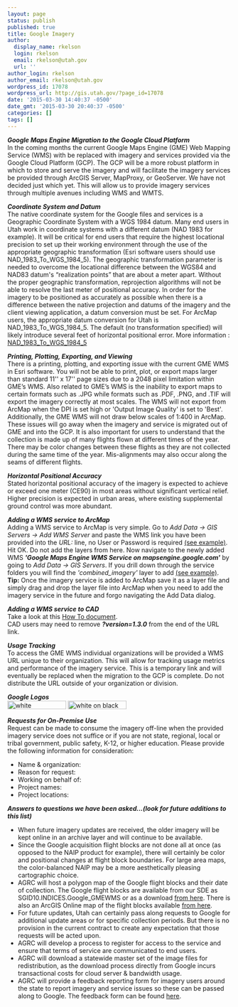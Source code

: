 ```yaml
---
layout: page
status: publish
published: true
title: Google Imagery
author:
  display_name: rkelson
  login: rkelson
  email: rkelson@utah.gov
  url: ''
author_login: rkelson
author_email: rkelson@utah.gov
wordpress_id: 17078
wordpress_url: http://gis.utah.gov/?page_id=17078
date: '2015-03-30 14:40:37 -0500'
date_gmt: '2015-03-30 20:40:37 -0500'
categories: []
tags: []
---
```

<p><em><strong>Google Maps Engine Migration to the Google Cloud Platform</em></strong><br />
In the coming months the current Google Maps Engine (GME) Web Mapping Service (WMS) with be replaced with imagery and services provided via the Google Cloud Platform (GCP). The GCP will be a more robust platform in which to store and serve the imagery and will facilitate the imagery services be provided through ArcGIS Server, MapProxy, or GeoServer. We have not decided just which yet. This will allow us to provide imagery services through multiple avenues including WMS and WMTS. </p>
<p><em><strong>Coordinate System and Datum</em></strong><br />
The native coordinate system for the Google files and services is a Geographic Coordinate System with a WGS 1984 datum. Many end users in Utah work in coordinate systems with a different datum (NAD 1983 for example). It will be critical for end users that require the highest locational precision to set up their working environment through the use of the appropriate geographic transformation (Esri software users should use NAD_1983_To_WGS_1984_5). The geographic transformation parameter is needed to overcome the locational difference between the WGS84 and NAD83 datum's “realization points” that are about a meter apart. Without the proper geographic transformation, reprojection algorithms will not be able to resolve the last meter of positional accuracy. In order for the imagery to be positioned as accurately as possible when there is a difference between the native projection and datums of the imagery and the client viewing application, a datum conversion must be set. For ArcMap users, the appropriate datum conversion for Utah is NAD_1983_To_WGS_1984_5. The default (no transformation specified) will likely introduce several feet of horizontal positional error. More information : <a href="http://support.esri.com/en/knowledgebase/techarticles/detail/24159">NAD_1983_To_WGS_1984_5</a></p>
<p><em><strong>Printing, Plotting, Exporting, and Viewing</em></strong><br />
There is a printing, plotting, and exporting issue with the current GME WMS in Esri software. You will not be able to print, plot, or export maps larger than standard 11'' x 17'' page sizes due to a 2048 pixel limitation within GME’s WMS.  Also related to GME’s WMS is the inability to export maps to certain formats such as .JPG while formats such as .PDF, .PNG, and .TIF will export the imagery correctly at most scales. The WMS will not export from ArcMap when the DPI is set high or 'Output Image Quality' is set to 'Best'. Additionally, the GME WMS will not draw below scales of 1:400 in ArcMap. These issues will go away when the imagery and service is migrated out of GME and into the GCP. It is also important for users to understand that the collection is made up of many flights flown at different times of the year. There may be color changes between these flights as they are not collected during the same time of the year. Mis-alignments may also occur along the seams of different flights.</p>
<p><em><strong>Horizontal Positional Accuracy</em></strong><br />
Stated horizontal positional accuracy of the imagery is expected to achieve or exceed one meter (CE90) in most areas without significant vertical relief. Higher precision is expected in urban areas, where existing supplemental ground control was more abundant.</p>
<p><em><strong>Adding a WMS service to ArcMap</em></strong><br />
Adding a WMS service to ArcMap is very simple. Go to <em>Add Data -> GIS Servers -> Add WMS Server</em> and paste the WMS link you have been provided into the <em>URL:</em> line, no User or Password is required <a href="http://gis.utah.gov/wp-content/uploads/AddWMS.jpg">(see example)</a>. Hit OK. Do not add the layers from here. Now navigate to the newly added WMS <em><strong>'Google Maps Engine WMS Service on mapsengine.google.com'</em></strong> by going to <em>Add Data -> GIS Servers</em>. If you drill down through the service folders you will find the <em>'combined_imagery'</em> layer to add <a href="http://gis.utah.gov/wp-content/uploads/AddWMS_tree.jpg">(see example)</a>. <strong>Tip:</strong> Once the imagery service is added to ArcMap save it as a layer file and simply drag and drop the layer file into ArcMap when you need to add the imagery service in the future and forgo navigating the Add Data dialog.</p>
<p><em><strong>Adding a WMS service to CAD</em></strong><br />
Take a look at this <a href="ftp://ftp.agrc.utah.gov/Temp/MicroStationGoogleWMS_HowTo.pdf">How To document</a>.<br />
CAD users may need to remove <strong><em>?version=1.3.0</em></strong> from the end of the URL link.</p>
<p><em><strong>Usage Tracking</em></strong><br />
To access the GME WMS individual organizations will be provided a WMS URL unique to their organization. This will allow for tracking usage metrics and performance of the imagery service. This is a temporary link and will eventually be replaced when the migration to the GCP is complete. Do not distribute the URL outside of your organization or division.</p>
<p><em><strong>Google Logos</em></strong><br />
<img src="http://gis.utah.gov/wp-content/uploads/ImageryCGoogle_WhiteTransparent.png" alt="white transparent" width="132" height="19"> <img src="http://gis.utah.gov/wp-content/uploads/ImageryCGoogle_WhiteOnBlack.png" alt="white on black" width="132" height="19"></p>
<p><em><strong>Requests for On-Premise Use</em></strong><br />
Request can be made to consume the imagery off-line when the provided imagery service does not suffice or if you are not state, regional, local or tribal government, public safety, K-12, or higher education. Please provide the following information for consideration:</p>
<ul>
<li>Name & organization:</li>
<li>Reason for request:</li>
<li>Working on behalf of:</li>
<li>Project names:</li>
<li>Project locations:</li>
</ul>
<p><em><strong>Answers to questions we have been asked...(look for future additions to this list)</em></strong></p>
<ul>
<li>When future imagery updates are received, the older imagery will be kept online in an archive layer and will continue to be available.</li>
<li>Since the Google acquisition flight blocks are not done all at once (as opposed to the NAIP product for example), there will certainly be color and positional changes at flight block boundaries. For large area maps, the color-balanced NAIP may be a more aesthetically pleasing cartographic choice. </li>
<li>AGRC will host a polygon map of the Google flight blocks and their date of collection. The Google flight blocks are available from our SDE as SGID10.INDICES.Google_GMEWMS or as a download <a href="ftp://ftp.agrc.utah.gov/UtahSGID_Vector/UTM12_NAD83/INDICES/UnpackagedData/Google_GMEWMS/_Statewide/">from here</a>. There is also an  ArcGIS Online map of the flight blocks available <a href="http://arcg.is/1E0wq3b">from here</a>.</li>
<li>For future updates, Utah can certainly pass along requests to Google for additional update areas or for specific collection periods. But there is no provision in the current contract to create any expectation that those requests will be acted upon.</li>
<li>AGRC will develop a process to register for access to the service and ensure that terms of service are communicated to end users. </li>
<li>AGRC will download a statewide master set of the image files for redistribution, as the download process directly from Google incurs transactional costs for cloud server & bandwidth usage.</li>
<li>AGRC will provide a feedback reporting form for imagery users around the state to report imagery and service issues so these can be passed along to Google. The feedback form can be found <a href="https://docs.google.com/a/utah.gov/forms/d/1UGU77SPM_HX0r8zblIs05C-H5mLyRja1gRT7Fu4aKZk/viewform?fbzx=-6743712545663240221">here</a>.</li>
</ul>
